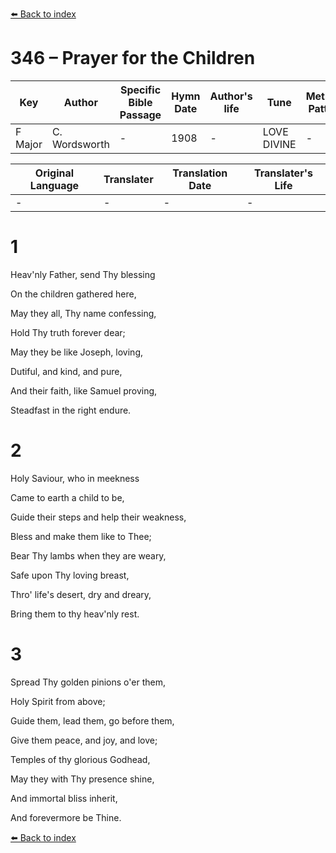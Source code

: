 [⬅️ Back to index](../README.md)

# 346 – Prayer for the Children

Key | Author   | Specific Bible Passage     |Hymn Date |Author's life |Tune |Metrical Pattern   |Composer/Source
-- | --------- | ---------------------------|----------|--------------|-----|-------------------|-------------  
F Major |C. Wordsworth |- |1908 |- |LOVE DIVINE |- |G. F. LeJeune

Original Language | Translater | Translation Date   | Translater's Life  
----------------- | --------- | --------------------|-------------     
\- |- |- |-




# 1

Heav'nly Father, send Thy blessing

On the children gathered here,

May they all, Thy name confessing,

Hold Thy truth forever dear;

May they be like Joseph, loving,

Dutiful, and kind, and pure,

And their faith, like Samuel proving,

Steadfast in the right endure.



# 2

Holy Saviour, who in meekness

Came to earth a child to be,

Guide their steps and help their weakness,

Bless and make them like to Thee;

Bear Thy lambs when they are weary,

Safe upon Thy loving breast,

Thro' life's desert, dry and dreary,

Bring them to thy heav'nly rest.



# 3

Spread Thy golden pinions o'er them,

Holy Spirit from above;

Guide them, lead them, go before them,

Give them peace, and joy, and love;

Temples of thy glorious Godhead,

May they with Thy presence shine,

And immortal bliss inherit,

And forevermore be Thine.

[⬅️ Back to index](../README.md)
